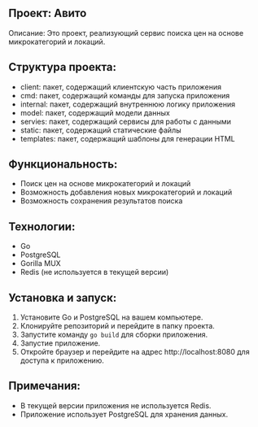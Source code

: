 Проект: Авито
---------------

Описание:
Это проект, реализующий сервис поиска цен на основе микрокатегорий и локаций.

Структура проекта:
----------------------

* client: пакет, содержащий клиентскую часть приложения
* cmd: пакет, содержащий команды для запуска приложения
* internal: пакет, содержащий внутреннюю логику приложения
* model: пакет, содержащий модели данных
* servies: пакет, содержащий сервисы для работы с данными
* static: пакет, содержащий статические файлы
* templates: пакет, содержащий шаблоны для генерации HTML

Функциональность:
--------------------

* Поиск цен на основе микрокатегорий и локаций
* Возможность добавления новых микрокатегорий и локаций
* Возможность сохранения результатов поиска

Технологии:
----------------

* Go
* PostgreSQL
* Gorilla MUX
* Redis (не используется в текущей версии)

Установка и запуск:
-------------------------

1. Установите Go и PostgreSQL на вашем компьютере.
2. Клонируйте репозиторий и перейдите в папку проекта.
3. Запустите команду `go build` для сборки приложения.
4. Запустие приложение.
5. Откройте браузер и перейдите на адрес http://localhost:8080 для доступа к приложению.

Примечания:
-----------------

* В текущей версии приложения не используется Redis.
* Приложение использует PostgreSQL для хранения данных.
